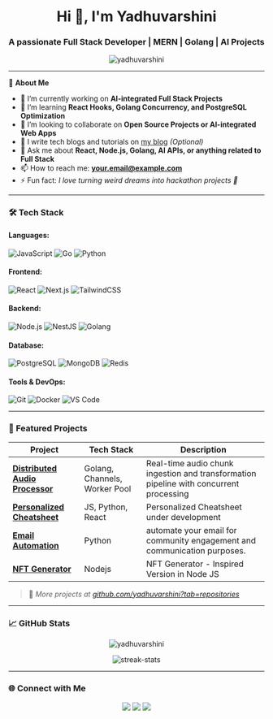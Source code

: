 <h1 align="center">Hi 👋, I'm Yadhuvarshini</h1>
<h3 align="center">A passionate Full Stack Developer | MERN | Golang | AI Projects</h3>

<p align="center">
  <img src="https://komarev.com/ghpvc/?username=yadhuvarshini&label=Profile%20views&color=0e75b6&style=flat" alt="yadhuvarshini" />
</p>

---

🌟 **About Me**

- 🔭 I’m currently working on **AI-integrated Full Stack Projects**
- 🌱 I’m learning **React Hooks, Golang Concurrency, and PostgreSQL Optimization**
- 👯 I’m looking to collaborate on **Open Source Projects or AI-integrated Web Apps**
- 📝 I write tech blogs and tutorials on [my blog](https://your-blog-link.com) *(Optional)*
- 💬 Ask me about **React, Node.js, Golang, AI APIs, or anything related to Full Stack**
- 📫 How to reach me: **your.email@example.com**
- ⚡ Fun fact: *I love turning weird dreams into hackathon projects 👻*

---

### 🛠️ Tech Stack

#### Languages:
![JavaScript](https://img.shields.io/badge/-JavaScript-black?style=flat-square&logo=javascript)
![Go](https://img.shields.io/badge/-Go-00ADD8?style=flat-square&logo=go)
![Python](https://img.shields.io/badge/-Python-black?style=flat-square&logo=Python)

#### Frontend:
![React](https://img.shields.io/badge/-React-black?style=flat-square&logo=react)
![Next.js](https://img.shields.io/badge/-Next.js-black?style=flat-square&logo=next.js)
![TailwindCSS](https://img.shields.io/badge/-TailwindCSS-38B2AC?style=flat-square&logo=tailwind-css)

#### Backend:
![Node.js](https://img.shields.io/badge/-Node.js-black?style=flat-square&logo=node.js)
![NestJS](https://img.shields.io/badge/-NestJS-E0234E?style=flat-square&logo=nestjs)
![Golang](https://img.shields.io/badge/-Golang-00ADD8?style=flat-square&logo=go)

#### Database:
![PostgreSQL](https://img.shields.io/badge/-PostgreSQL-336791?style=flat-square&logo=postgresql)
![MongoDB](https://img.shields.io/badge/-MongoDB-4EA94B?style=flat-square&logo=mongodb)
![Redis](https://img.shields.io/badge/-Redis-D82C20?style=flat-square&logo=redis)

#### Tools & DevOps:
![Git](https://img.shields.io/badge/-Git-black?style=flat-square&logo=git)
![Docker](https://img.shields.io/badge/-Docker-2496ED?style=flat-square&logo=docker)
![VS Code](https://img.shields.io/badge/-VS%20Code-007ACC?style=flat-square&logo=visual-studio-code)

---

### 📂 Featured Projects

| Project | Tech Stack | Description |
|--------|------------|-------------|
| [**Distributed Audio Processor**](https://github.com/yadhuvarshini/audio-stream-processor) | Golang, Channels, Worker Pool | Real-time audio chunk ingestion and transformation pipeline with concurrent processing |
| [**Personalized Cheatsheet**](https://github.com/yadhuvarshini/Cheatsheet) | JS, Python, React | Personalized Cheatsheet under development |
| [**Email Automation**](https://github.com/yadhuvarshini/WA-Automation) | Python | automate your email for community engagement and communication purposes.|
| [**NFT Generator**](https://github.com/yadhuvarshini/cryptopunk-nft-generator) | Nodejs | NFT Generator - Inspired Version in Node JS  |

> 🧠 *More projects at [github.com/yadhuvarshini?tab=repositories](https://github.com/yadhuvarshini?tab=repositories)*

---

### 📈 GitHub Stats

<p align="center">
  <img src="https://github-readme-stats.vercel.app/api?username=yadhuvarshini&show_icons=true&theme=radical" alt="yadhuvarshini" />
</p>

<p align="center">
  <img src="https://github-readme-streak-stats.herokuapp.com/?user=yadhuvarshini&theme=radical" alt="streak-stats" />
</p>

---

### 🌐 Connect with Me

<p align="center">
  <a href="https://linkedin.com/in/ryadhuvarshini" target="blank"><img align="center" src="https://img.shields.io/badge/-LinkedIn-0077B5?style=flat-square&logo=linkedin" /></a>
  <a href="https://github.com/yadhuvarshini" target="blank"><img align="center" src="https://img.shields.io/badge/-GitHub-181717?style=flat-square&logo=github" /></a>
  <a href="mailto:yadhuvarshini1@gmail.com" target="blank"><img align="center" src="https://img.shields.io/badge/-Gmail-D14836?style=flat-square&logo=gmail" /></a>
</p>
